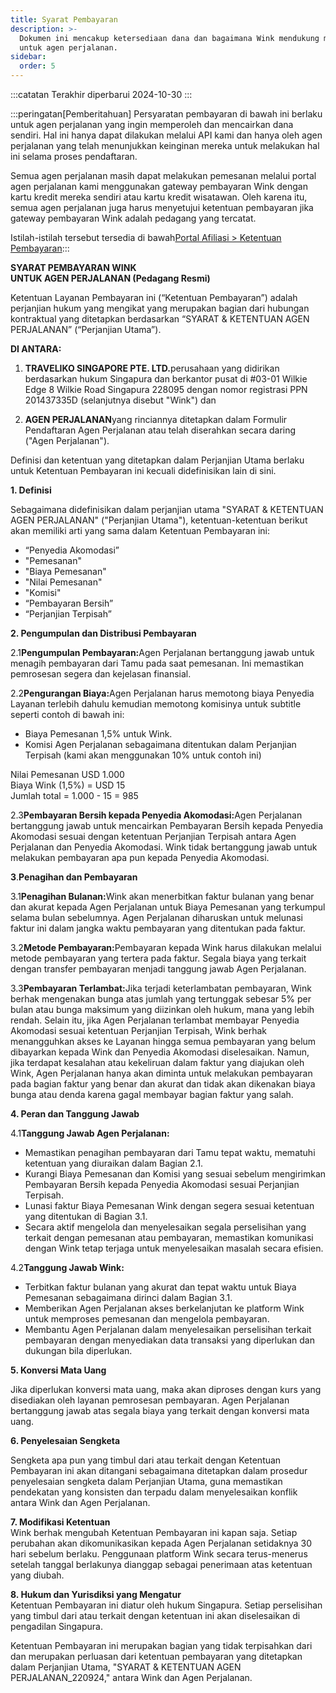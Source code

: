 ```yaml
---
title: Syarat Pembayaran
description: >-
  Dokumen ini mencakup ketersediaan dana dan bagaimana Wink mendukung model agen
  untuk agen perjalanan.
sidebar:
  order: 5
---
```

:::catatan
Terakhir diperbarui 2024-10-30
:::

:::peringatan\[Pemberitahuan]
Persyaratan pembayaran di bawah ini berlaku untuk agen perjalanan yang ingin memperoleh dan mencairkan dana sendiri.
Hal ini hanya dapat dilakukan melalui API kami dan hanya oleh agen perjalanan yang telah menunjukkan keinginan mereka untuk melakukan hal ini selama proses pendaftaran.

Semua agen perjalanan masih dapat melakukan pemesanan melalui portal agen perjalanan kami menggunakan gateway pembayaran Wink dengan kartu kredit mereka sendiri atau kartu kredit wisatawan. Oleh karena itu, semua agen perjalanan juga harus menyetujui ketentuan pembayaran jika gateway pembayaran Wink adalah pedagang yang tercatat.

Istilah-istilah tersebut tersedia di bawah[Portal Afiliasi > Ketentuan Pembayaran](/studio/payment-terms):::

**SYARAT PEMBAYARAN WINK**\
**UNTUK AGEN PERJALANAN (Pedagang Resmi)**

Ketentuan Layanan Pembayaran ini (“Ketentuan Pembayaran”) adalah perjanjian hukum yang mengikat yang merupakan bagian dari hubungan kontraktual yang ditetapkan berdasarkan “SYARAT & KETENTUAN AGEN PERJALANAN” (“Perjanjian Utama”).

**DI ANTARA:**

1. **TRAVELIKO SINGAPORE PTE. LTD.**&#x70;erusahaan yang didirikan berdasarkan hukum Singapura dan berkantor pusat di #03-01 Wilkie Edge 8 Wilkie Road Singapura 228095 dengan nomor registrasi PPN 201437335D (selanjutnya disebut "Wink") dan

2. **AGEN PERJALANAN**yang rinciannya ditetapkan dalam Formulir Pendaftaran Agen Perjalanan atau telah diserahkan secara daring ("Agen Perjalanan").

Definisi dan ketentuan yang ditetapkan dalam Perjanjian Utama berlaku untuk Ketentuan Pembayaran ini kecuali didefinisikan lain di sini.

**1. Definisi**

Sebagaimana didefinisikan dalam perjanjian utama "SYARAT & KETENTUAN AGEN PERJALANAN" ("Perjanjian Utama"), ketentuan-ketentuan berikut akan memiliki arti yang sama dalam Ketentuan Pembayaran ini:

* “Penyedia Akomodasi”
* "Pemesanan"
* "Biaya Pemesanan"
* "Nilai Pemesanan"
* "Komisi"
* “Pembayaran Bersih”
* “Perjanjian Terpisah”

**2. Pengumpulan dan Distribusi Pembayaran**

2.1**Pengumpulan Pembayaran:**&#x41;gen Perjalanan bertanggung jawab untuk menagih pembayaran dari Tamu pada saat pemesanan. Ini memastikan pemrosesan segera dan kejelasan finansial.

2.2**Pengurangan Biaya:**&#x41;gen Perjalanan harus memotong biaya Penyedia Layanan terlebih dahulu kemudian memotong komisinya untuk subtitle seperti contoh di bawah ini:

* Biaya Pemesanan 1,5% untuk Wink.
* Komisi Agen Perjalanan sebagaimana ditentukan dalam Perjanjian Terpisah (kami akan menggunakan 10% untuk contoh ini)

Nilai Pemesanan USD 1.000\
Biaya Wink (1,5%) = USD 15\
Jumlah total = 1.000 - 15 = 985

2.3**Pembayaran Bersih kepada Penyedia Akomodasi:**&#x41;gen Perjalanan bertanggung jawab untuk mencairkan Pembayaran Bersih kepada Penyedia Akomodasi sesuai dengan ketentuan Perjanjian Terpisah antara Agen Perjalanan dan Penyedia Akomodasi. Wink tidak bertanggung jawab untuk melakukan pembayaran apa pun kepada Penyedia Akomodasi.

**3**.**Penagihan dan Pembayaran**

3.1**Penagihan Bulanan:**&#x57;ink akan menerbitkan faktur bulanan yang benar dan akurat kepada Agen Perjalanan untuk Biaya Pemesanan yang terkumpul selama bulan sebelumnya. Agen Perjalanan diharuskan untuk melunasi faktur ini dalam jangka waktu pembayaran yang ditentukan pada faktur.

3.2**Metode Pembayaran:**&#x50;embayaran kepada Wink harus dilakukan melalui metode pembayaran yang tertera pada faktur. Segala biaya yang terkait dengan transfer pembayaran menjadi tanggung jawab Agen Perjalanan.

3.3**Pembayaran Terlambat:**&#x4A;ika terjadi keterlambatan pembayaran, Wink berhak mengenakan bunga atas jumlah yang tertunggak sebesar 5% per bulan atau bunga maksimum yang diizinkan oleh hukum, mana yang lebih rendah. Selain itu, jika Agen Perjalanan terlambat membayar Penyedia Akomodasi sesuai ketentuan Perjanjian Terpisah, Wink berhak menangguhkan akses ke Layanan hingga semua pembayaran yang belum dibayarkan kepada Wink dan Penyedia Akomodasi diselesaikan. Namun, jika terdapat kesalahan atau kekeliruan dalam faktur yang diajukan oleh Wink, Agen Perjalanan hanya akan diminta untuk melakukan pembayaran pada bagian faktur yang benar dan akurat dan tidak akan dikenakan biaya bunga atau denda karena gagal membayar bagian faktur yang salah.

**4. Peran dan Tanggung Jawab**

4.1**Tanggung Jawab Agen Perjalanan:**

* Memastikan penagihan pembayaran dari Tamu tepat waktu, mematuhi ketentuan yang diuraikan dalam Bagian 2.1.
* Kurangi Biaya Pemesanan dan Komisi yang sesuai sebelum mengirimkan Pembayaran Bersih kepada Penyedia Akomodasi sesuai Perjanjian Terpisah.
* Lunasi faktur Biaya Pemesanan Wink dengan segera sesuai ketentuan yang ditentukan di Bagian 3.1.
* Secara aktif mengelola dan menyelesaikan segala perselisihan yang terkait dengan pemesanan atau pembayaran, memastikan komunikasi dengan Wink tetap terjaga untuk menyelesaikan masalah secara efisien.

4.2**Tanggung Jawab Wink:**

* Terbitkan faktur bulanan yang akurat dan tepat waktu untuk Biaya Pemesanan sebagaimana dirinci dalam Bagian 3.1.
* Memberikan Agen Perjalanan akses berkelanjutan ke platform Wink untuk memproses pemesanan dan mengelola pembayaran.
* Membantu Agen Perjalanan dalam menyelesaikan perselisihan terkait pembayaran dengan menyediakan data transaksi yang diperlukan dan dukungan bila diperlukan.

**5. Konversi Mata Uang**

Jika diperlukan konversi mata uang, maka akan diproses dengan kurs yang disediakan oleh layanan pemrosesan pembayaran. Agen Perjalanan bertanggung jawab atas segala biaya yang terkait dengan konversi mata uang.

**6. Penyelesaian Sengketa**

Sengketa apa pun yang timbul dari atau terkait dengan Ketentuan Pembayaran ini akan ditangani sebagaimana ditetapkan dalam prosedur penyelesaian sengketa dalam Perjanjian Utama, guna memastikan pendekatan yang konsisten dan terpadu dalam menyelesaikan konflik antara Wink dan Agen Perjalanan.

**7. Modifikasi Ketentuan**\
Wink berhak mengubah Ketentuan Pembayaran ini kapan saja. Setiap perubahan akan dikomunikasikan kepada Agen Perjalanan setidaknya 30 hari sebelum berlaku. Penggunaan platform Wink secara terus-menerus setelah tanggal berlakunya dianggap sebagai penerimaan atas ketentuan yang diubah.

**8. Hukum dan Yurisdiksi yang Mengatur**\
Ketentuan Pembayaran ini diatur oleh hukum Singapura. Setiap perselisihan yang timbul dari atau terkait dengan ketentuan ini akan diselesaikan di pengadilan Singapura.

Ketentuan Pembayaran ini merupakan bagian yang tidak terpisahkan dari dan merupakan perluasan dari ketentuan pembayaran yang ditetapkan dalam Perjanjian Utama, "SYARAT & KETENTUAN AGEN PERJALANAN\_220924," antara Wink dan Agen Perjalanan.

